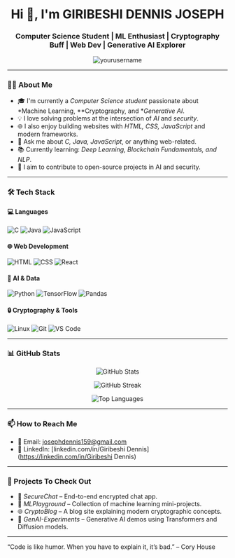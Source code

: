<h1 align="center">Hi 👋, I'm GIRIBESHI DENNIS JOSEPH</h1>
<h3 align="center">Computer Science Student | ML Enthusiast | Cryptography Buff | Web Dev | Generative AI Explorer</h3>

<p align="center">
  <img src="https://komarev.com/ghpvc/?username=yourusername&label=Profile%20views&color=0e75b6&style=flat" alt="yourusername" />
</p>

---

### 👨‍💻 About Me

- 🎓 I'm currently a *Computer Science student* passionate about *Machine Learning, **Cryptography, and **Generative AI*.
- 💡 I love solving problems at the intersection of *AI* and *security*.
- 🌐 I also enjoy building websites with *HTML, CSS, JavaScript* and modern frameworks.
- 💬 Ask me about *C, Java, JavaScript*, or anything web-related.
- 📚 Currently learning: *Deep Learning, Blockchain Fundamentals, and NLP*.
- 🚀 I aim to contribute to open-source projects in AI and security.

---

### 🛠 Tech Stack

#### 💻 Languages
![C](https://img.shields.io/badge/C-00599C?style=for-the-badge&logo=c&logoColor=white)
![Java](https://img.shields.io/badge/Java-ED8B00?style=for-the-badge&logo=java&logoColor=white)
![JavaScript](https://img.shields.io/badge/JavaScript-F7DF1E?style=for-the-badge&logo=javascript&logoColor=black)

#### 🌐 Web Development
![HTML](https://img.shields.io/badge/HTML5-E34F26?style=for-the-badge&logo=html5&logoColor=white)
![CSS](https://img.shields.io/badge/CSS3-1572B6?style=for-the-badge&logo=css3&logoColor=white)
![React](https://img.shields.io/badge/React-20232A?style=for-the-badge&logo=react&logoColor=61DAFB)

#### 🔬 AI & Data
![Python](https://img.shields.io/badge/Python-3776AB?style=for-the-badge&logo=python&logoColor=white)
![TensorFlow](https://img.shields.io/badge/TensorFlow-FF6F00?style=for-the-badge&logo=tensorflow&logoColor=white)
![Pandas](https://img.shields.io/badge/Pandas-150458?style=for-the-badge&logo=pandas&logoColor=white)

#### 🔒 Cryptography & Tools
![Linux](https://img.shields.io/badge/Linux-FCC624?style=for-the-badge&logo=linux&logoColor=black)
![Git](https://img.shields.io/badge/Git-F05032?style=for-the-badge&logo=git&logoColor=white)
![VS Code](https://img.shields.io/badge/VS%20Code-0078D4?style=for-the-badge&logo=visual-studio-code&logoColor=white)

---

### 📊 GitHub Stats

<p align="center">
  <img src="https://github-readme-stats.vercel.app/api?username=yourusername&show_icons=true&theme=tokyonight" alt="GitHub Stats" />
</p>
<p align="center">
  <img src="https://github-readme-streak-stats.herokuapp.com/?user=yourusername&theme=tokyonight" alt="GitHub Streak" />
</p>
<p align="center">
  <img src="https://github-readme-stats.vercel.app/api/top-langs/?username=yourusername&layout=compact&theme=tokyonight" alt="Top Languages" />
</p>

---

### 📫 How to Reach Me

- 📧 Email: [josephdennis159@gmail.com](mailto:josephdennis159@gmail.com)
- 🔗 LinkedIn: [linkedin.com/in/Giribeshi Dennis](https://linkedin.com/in/Giribeshi Dennis)
  

---

### 🚀 Projects To Check Out

- 🔐 *SecureChat* – End-to-end encrypted chat app.
- 🤖 *MLPlayground* – Collection of machine learning mini-projects.
- 🌐 *CryptoBlog* – A blog site explaining modern cryptographic concepts.
- 🧠 *GenAI-Experiments* – Generative AI demos using Transformers and Diffusion models.

---

“Code is like humor. When you have to explain it, it’s bad.” – Cory House
